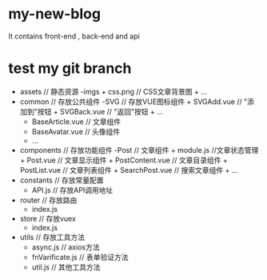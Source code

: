 # my-new-blog
It contains front-end , back-end and api

# test my git branch

- assets // 静态资源
    -imgs
        + css.png // CSS文章背景图
        + ...
- common // 存放公共组件
    -SVG // 存放VUE图标组件
        + SVGAdd.vue // "添加到"按钮
        + SVGBack.vue // "返回"按钮
        + ...
    + BaseArticle.vue // 文章组件
    + BaseAvatar.vue // 头像组件
    + ...
- components // 存放功能组件
    -Post // 文章组件
        + module.js //文章状态管理
        + Post.vue // 文章显示组件
        + PostContent.vue // 文章目录组件
        + PostList.vue // 文章列表组件
        + SearchPost.vue // 搜索文章组件
        + ...
- constants // 存放常量配置
    + API.js // 存放API调用地址
- router // 存放路由
    + index.js
- store // 存放vuex
    + index.js
- utils // 存放工具方法
    + async.js // axios方法
    + fnVarificate.js // 表单验证方法
    + util.js // 其他工具方法